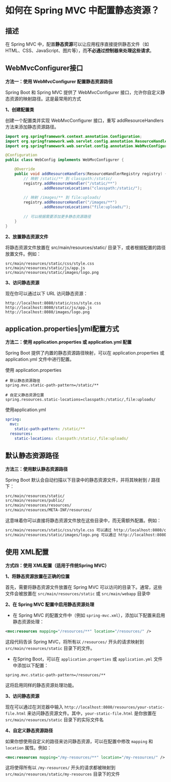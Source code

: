 # 如何在 Spring MVC 中配置静态资源？

## 描述

在 Spring MVC 中，配置**静态资源**可以让应用程序直接提供静态文件（如 HTML、CSS、JavaScript、图片等），而**不必通过控制器来处理这些请求**。

## WebMvcConfigurer接口

**方法一：使用 WebMvcConfigurer 配置静态资源路径**

Spring Boot 和 Spring MVC 提供了 WebMvcConfigurer 接口，允许你自定义静态资源的映射路径。这是最常用的方式

**1、创建配置类**

创建一个配置类并实现 WebMvcConfigurer 接口，重写 addResourceHandlers 方法来添加静态资源路径。

```java
import org.springframework.context.annotation.Configuration;
import org.springframework.web.servlet.config.annotation.ResourceHandlerRegistry;
import org.springframework.web.servlet.config.annotation.WebMvcConfigurer;

@Configuration
public class WebConfig implements WebMvcConfigurer {

    @Override
    public void addResourceHandlers(ResourceHandlerRegistry registry) {
        // 映射 /static/** 到 classpath:/static/
        registry.addResourceHandler("/static/**")
                .addResourceLocations("classpath:/static/");
        
        // 映射 /images/** 到 file:uploads/
        registry.addResourceHandler("/images/**")
                .addResourceLocations("file:uploads/");
        
        // 可以根据需要添加更多静态资源路径
    }
}
```

**2、放置静态资源文件**

将静态资源文件放置在 src/main/resources/static/ 目录下，或者根据配置的路径放置文件。例如：

```
src/main/resources/static/css/style.css
src/main/resources/static/js/app.js
src/main/resources/static/images/logo.png
```

**3、访问静态资源**

现在你可以通过以下 URL 访问静态资源：

```
http://localhost:8080/static/css/style.css
http://localhost:8080/static/js/app.js
http://localhost:8080/images/logo.png
```


## application.properties|yml配置方式

**方法二：使用 application.properties 或 application.yml 配置**

Spring Boot 提供了内置的静态资源路径映射，可以在 application.properties 或 application.yml 文件中进行配置。

使用 application.properties

```properties
# 默认静态资源路径
spring.mvc.static-path-pattern=/static/**

# 自定义静态资源位置
spring.resources.static-locations=classpath:/static/,file:uploads/
```

使用application.yml 

```yml
spring:
  mvc:
    static-path-pattern: /static/**
  resources:
    static-locations: classpath:/static/,file:uploads/
```

## 默认静态资源路径

**方法三：使用默认静态资源路径**

Spring Boot 默认会自动扫描以下目录中的静态资源文件，并将其映射到 / 路径下：

```txt
src/main/resources/static/
src/main/resources/public/
src/main/resources/resources/
src/main/resources/META-INF/resources/
```

这意味着你可以直接将静态资源文件放在这些目录中，而无需额外配置。例如：

```txt
src/main/resources/static/css/style.css 可以通过 http://localhost:8080/css/style.css 访问。
src/main/resources/static/images/logo.png 可以通过 http://localhost:8080/images/logo.png 访问。
```


## 使用 XML配置

**方式四：使用 XML配置（适用于传统Spring MVC）**

**1、将静态资源放置在正确的位置**

首先，需要将静态资源文件放置在 Spring MVC 可以访问的目录下。通常，这些文件会被放置在 `src/main/resources/static` 或 `src/main/webapp` 目录中

**2、在 Spring MVC 配置中启用静态资源处理**

-   在 Spring MVC 的配置文件中（例如 `spring-mvc.xml`），添加以下配置来启用静态资源处理：

```xml
<mvc:resources mapping="/resources/**" location="/resources/" />
```

这段代码告诉 Spring MVC，将所有以 `/resources/` 开头的请求映射到 `src/main/resources/static` 目录下的文件。

-   在Spring Boot，可以在 `application.properties` 或 `application.yml` 文件中添加以下配置：

```properties
spring.mvc.static-path-pattern=/resources/**
```

这将启用同样的静态资源处理功能。

**3、访问静态资源**

现在可以通过在浏览器中输入 `http://localhost:8080/resources/your-static-file.html` 来访问静态资源文件。其中，`your-static-file.html` 是你放置在 `src/main/resources/static` 目录下的实际文件名

**4、自定义静态资源路径**

如果你想使用自定义的路径来访问静态资源，可以在配置中修改 `mapping` 和 `location` 属性。例如：

```xml
<mvc:resources mapping="/my-resources/**" location="/my-resources/" />
```

这将使得所有以 `/my-resources/` 开头的请求都被映射到 `src/main/resources/static/my-resources` 目录下的文件


